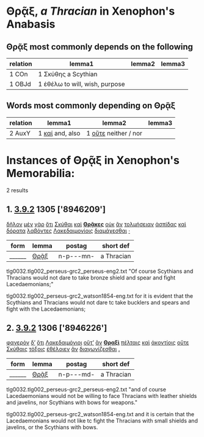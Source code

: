 # Θρᾷξ, *a Thracian*  in Xenophon's Anabasis
##  Θρᾷξ most commonly depends on the following
| relation | lemma1 | lemma2 | lemma3  |
| --- | --- | --- | ---  |
| 1 COn | 1 Σκύθης a Scythian | 
| 1 OBJd | 1 ἐθέλω to will, wish, purpose | 
## Words most commonly depending on Θρᾷξ
| relation | lemma1 | lemma2 | lemma3  |
| --- | --- | --- | ---  |
| 2 AuxY | 1 [καί](https://github.com/gregorycrane/CrosbySchaeffer2.0/tree/main/chaps/vocpassages/Θρᾷξ-deps.md#-Θρᾷξ-AuxY-καί) and, also | 1 [οὔτε](https://github.com/gregorycrane/CrosbySchaeffer2.0/tree/main/chaps/vocpassages/Θρᾷξ-deps.md#-Θρᾷξ-AuxY-οὔτε) neither / nor | 
# Instances of Θρᾷξ in Xenophon's Memorabilia:
2 results
## 1. [3.9.2](https://beyond-translation.perseus.org/reader/urn:cts:greekLit:tlg0032.002.perseus-grc2:3.9.2?mode=syntax-trees) 1305 ['8946209']
[δῆλον](https://atlas-test.fly.dev/morphology/lemmas/?lang=grc&q=δῆλος "δῆλος a-s---nn- visible, conspicuous") [μὲν](https://atlas-test.fly.dev/morphology/lemmas/?lang=grc&q=μέν "μέν d-------- on the one hand, on the other hand") [γὰρ](https://atlas-test.fly.dev/morphology/lemmas/?lang=grc&q=γάρ "γάρ d-------- for") [ὅτι](https://atlas-test.fly.dev/morphology/lemmas/?lang=grc&q=ὅτι "ὅτι c-------- adv. + superl., as...as possible; ὅτι μή except") [Σκύθαι](https://atlas-test.fly.dev/morphology/lemmas/?lang=grc&q=Σκύθης "Σκύθης n-p---mn- a Scythian") [καὶ](https://atlas-test.fly.dev/morphology/lemmas/?lang=grc&q=καί "καί b-------- and, also") **[Θρᾷκες](https://atlas-test.fly.dev/morphology/lemmas/?lang=grc&q=Θρᾷξ "Θρᾷξ n-p---mn- a Thracian")** [οὐκ](https://atlas-test.fly.dev/morphology/lemmas/?lang=grc&q=οὐ "οὐ d-------- not") [ἂν](https://atlas-test.fly.dev/morphology/lemmas/?lang=grc&q=ἄν "ἄν d-------- modal particle") [τολμήσειαν](https://atlas-test.fly.dev/morphology/lemmas/?lang=grc&q=τολμάω "τολμάω v3paoa--- to undertake, take heart") [ἀσπίδας](https://atlas-test.fly.dev/morphology/lemmas/?lang=grc&q=ἀσπίς "ἀσπίς n-p---fa- a round shield; asp, Egyptian cobra") [καὶ](https://atlas-test.fly.dev/morphology/lemmas/?lang=grc&q=καί "καί b-------- and, also") [δόρατα](https://atlas-test.fly.dev/morphology/lemmas/?lang=grc&q=δόρυ "δόρυ n-p---na- tree, plank, spear") [λαβόντες](https://atlas-test.fly.dev/morphology/lemmas/?lang=grc&q=λαμβάνω "λαμβάνω v-papamn- to take, seize, receive") [Λακεδαιμονίοις](https://atlas-test.fly.dev/morphology/lemmas/?lang=grc&q=Λακεδαιμόνιος "Λακεδαιμόνιος a-p---md- Spartan") [διαμάχεσθαι](https://atlas-test.fly.dev/morphology/lemmas/?lang=grc&q=διαμάχομαι "διαμάχομαι v--pne--- to fight") [·](https://atlas-test.fly.dev/morphology/lemmas/?lang=grc&q=· "· u-------- NoDef") 


| form | lemma | postag | short def |
| --- | --- | --- | --- |
| ______ | [Θρᾷξ](https://atlas-test.fly.dev/morphology/lemmas/?lang=grc&q=Θρᾷξ) | n-p---mn- | a Thracian |

tlg0032.tlg002_perseus-grc2_perseus-eng2.txt "Of course Scythians and Thracians would not dare to take bronze shield and spear and fight Lacedaemonians;" 

tlg0032.tlg002_perseus-grc2_watson1854-eng.txt for it is evident that the Scythians and Thracians would not dare tc take bucklers and spears and fight with the Lacedaemonians; 

## 2. [3.9.2](https://beyond-translation.perseus.org/reader/urn:cts:greekLit:tlg0032.002.perseus-grc2:3.9.2?mode=syntax-trees) 1306 ['8946226']
[φανερὸν](https://atlas-test.fly.dev/morphology/lemmas/?lang=grc&q=φανερός "φανερός a-s---nn- open to sight, visible, manifest, evident") [δ’](https://atlas-test.fly.dev/morphology/lemmas/?lang=grc&q=δέ "δέ b-------- but") [ὅτι](https://atlas-test.fly.dev/morphology/lemmas/?lang=grc&q=ὅτι "ὅτι c-------- adv. + superl., as...as possible; ὅτι μή except") [Λακεδαιμόνιοι](https://atlas-test.fly.dev/morphology/lemmas/?lang=grc&q=Λακεδαιμόνιος "Λακεδαιμόνιος a-p---mn- Spartan") [οὔτ’](https://atlas-test.fly.dev/morphology/lemmas/?lang=grc&q=οὔτε "οὔτε b-------- neither / nor") [ἂν](https://atlas-test.fly.dev/morphology/lemmas/?lang=grc&q=ἄν "ἄν d-------- modal particle") **[Θρᾳξὶ](https://atlas-test.fly.dev/morphology/lemmas/?lang=grc&q=Θρᾷξ "Θρᾷξ n-p---md- a Thracian")** [πέλταις](https://atlas-test.fly.dev/morphology/lemmas/?lang=grc&q=πέλτη "πέλτη n-p---md- a small light shield") [καὶ](https://atlas-test.fly.dev/morphology/lemmas/?lang=grc&q=καί "καί b-------- and, also") [ἀκοντίοις](https://atlas-test.fly.dev/morphology/lemmas/?lang=grc&q=ἀκόντιον "ἀκόντιον n-p---nd- javelin") [οὔτε](https://atlas-test.fly.dev/morphology/lemmas/?lang=grc&q=οὔτε "οὔτε b-------- neither / nor") [Σκύθαις](https://atlas-test.fly.dev/morphology/lemmas/?lang=grc&q=Σκύθης "Σκύθης n-p---md- a Scythian") [τόξοις](https://atlas-test.fly.dev/morphology/lemmas/?lang=grc&q=τόξον "τόξον n-p---nd- a bow") [ἐθέλοιεν](https://atlas-test.fly.dev/morphology/lemmas/?lang=grc&q=ἐθέλω "ἐθέλω v3ppoa--- to will, wish, purpose") [ἂν](https://atlas-test.fly.dev/morphology/lemmas/?lang=grc&q=ἄν "ἄν d-------- modal particle") [διαγωνίζεσθαι](https://atlas-test.fly.dev/morphology/lemmas/?lang=grc&q=διαγωνίζομαι "διαγωνίζομαι v--pne--- to contend, struggle") [.](https://atlas-test.fly.dev/morphology/lemmas/?lang=grc&q=. ". u-------- NoDef") 


| form | lemma | postag | short def |
| --- | --- | --- | --- |
| ______ | [Θρᾷξ](https://atlas-test.fly.dev/morphology/lemmas/?lang=grc&q=Θρᾷξ) | n-p---md- | a Thracian |

tlg0032.tlg002_perseus-grc2_perseus-eng2.txt "and of course Lacedaemonians would not be willing to face Thracians with leather shields and javelins, nor Scythians with bows for weapons." 

tlg0032.tlg002_perseus-grc2_watson1854-eng.txt and it is certain that the Lacedaemonians would not like tc fight the Thracians with small shields and javelins, or the Scythians with bows. 

